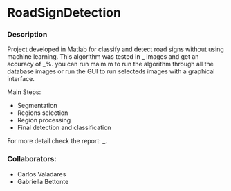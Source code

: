 # RoadSignDetection

### Description
Project developed in Matlab for classify and detect road signs without using machine learning. This algorithm was tested in _ images and get an accuracy of _%.
you can run maim.m to run the algorithm through all the database images or run the GUI to run
selecteds images with a graphical interface.

Main Steps:
- Segmentation 
- Regions selection
- Region processing
- Final detection and classification

For more detail check the report: _.

### Collaborators:
- Carlos Valadares
- Gabriella Bettonte

